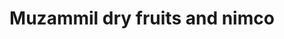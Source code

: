 ---
title: "Muzammil dry fruits and nimco"
url: /karachi/muzammil-dry-fruits-and-nimco/
shop: Allgemein
---
